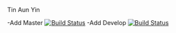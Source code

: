 Tin Aun Yin

-Add Master [![Build Status](https://travis-ci.org/tinaungyin-mm/sem.svg?branch=master)](https://travis-ci.org/tinaungyin-mm/sem)
-Add Develop [![Build Status](https://travis-ci.org/tinaungyin-mm/sem.svg?branch=develop)](https://travis-ci.org/tinaungyin-mm/sem)
